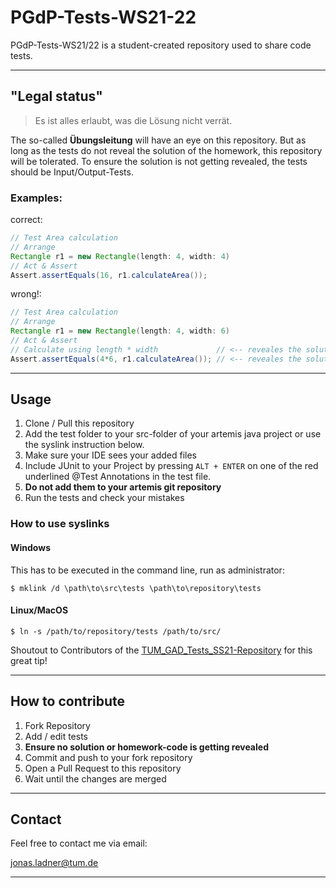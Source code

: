 # PGdP-Tests-WS21-22
 PGdP-Tests-WS21/22 is a student-created repository used to share code tests.
 
---
## "Legal status"
>Es ist alles erlaubt, was die Lösung nicht verrät.

The so-called **__Übungsleitung__** will have an eye on this repository. But as long as the tests do not reveal the solution of the homework, this repository will be tolerated. To ensure the solution is not getting revealed, the tests should be Input/Output-Tests.

### Examples:

correct:
```java
// Test Area calculation
// Arrange
Rectangle r1 = new Rectangle(length: 4, width: 4)
// Act & Assert
Assert.assertEquals(16, r1.calculateArea());
```
wrong!:
```java
// Test Area calculation
// Arrange
Rectangle r1 = new Rectangle(length: 4, width: 6)
// Act & Assert
// Calculate using length * width             // <-- reveales the solution
Assert.assertEquals(4*6, r1.calculateArea()); // <-- reveales the solution
```
---

## Usage
1. Clone / Pull this repository
2. Add the test folder to your src-folder of your artemis java project or use the syslink instruction below.
3. Make sure your IDE sees your added files
4. Include JUnit to your Project by pressing ```ALT + ENTER``` on one of the red underlined @Test Annotations in the test file.
5. **Do not add them to your artemis git repository**
6. Run the tests and check your mistakes

### How to use syslinks
#### Windows
This has to be executed in the command line, run as administrator:
 ```
$ mklink /d \path\to\src\tests \path\to\repository\tests
 ```
#### Linux/MacOS 
```
$ ln -s /path/to/repository/tests /path/to/src/
```
Shoutout to Contributors of the [TUM_GAD_Tests_SS21-Repository](https://github.com/N0W0RK/TUM_GAD_Tests_SS21) for this great tip!

---

## How to contribute
1. Fork Repository
2. Add / edit tests
3. **Ensure no solution or homework-code is getting revealed**
4. Commit and push to your fork repository
5. Open a Pull Request to this repository
6. Wait until the changes are merged

---
## Contact
Feel free to contact me via email: 

[jonas.ladner@tum.de](mailto:jonas.ladner@tum.de)

---
